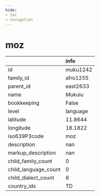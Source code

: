 ```yaml
---
hide:
- toc
- navigation
---
```

# moz
|                      | info     |
|:---------------------|:---------|
| id                   | muku1242 |
| family_id            | afro1255 |
| parent_id            | east2633 |
| name                 | Mukulu   |
| bookkeeping          | False    |
| level                | language |
| latitude             | 11.8644  |
| longitude            | 18.1822  |
| iso639P3code         | moz      |
| description          | nan      |
| markup_description   | nan      |
| child_family_count   | 0        |
| child_language_count | 0        |
| child_dialect_count  | 6        |
| country_ids          | TD       |